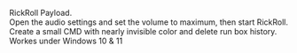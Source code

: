RickRoll Payload.</br>
Open the audio settings and set the volume to maximum, then start RickRoll. Create a small CMD with nearly invisible color and delete run box history.</br>
Workes under Windows 10 & 11
